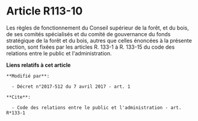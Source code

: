# Article R113-10

Les règles de fonctionnement du Conseil supérieur de la forêt, et du bois, de ses comités spécialisés et du comité de
gouvernance du fonds stratégique de la forêt et du bois, autres que celles énoncées à la présente section, sont fixées par
les articles R. 133-1 à R. 133-15 du code des relations entre le public et l'administration.

**Liens relatifs à cet article**

	**Modifié par**:

	  - Décret n°2017-512 du 7 avril 2017 - art. 1

	**Cite**:

	  - Code des relations entre le public et l'administration - art. R*133-1
